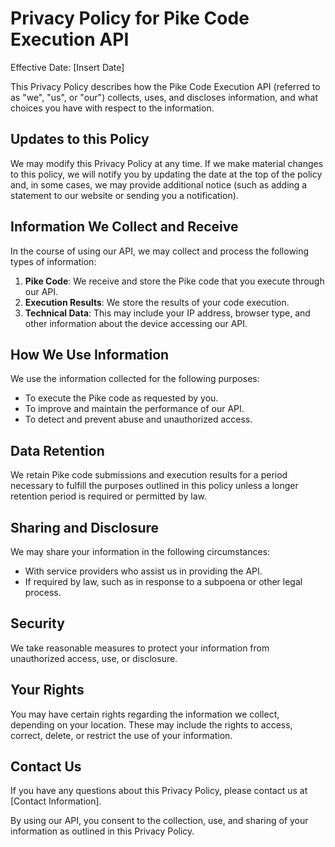 # Privacy Policy for Pike Code Execution API

Effective Date: [Insert Date]

This Privacy Policy describes how the Pike Code Execution API (referred to as "we", "us", or "our") collects, uses, and discloses information, and what choices you have with respect to the information.

## Updates to this Policy
We may modify this Privacy Policy at any time. If we make material changes to this policy, we will notify you by updating the date at the top of the policy and, in some cases, we may provide additional notice (such as adding a statement to our website or sending you a notification).

## Information We Collect and Receive
In the course of using our API, we may collect and process the following types of information:

1. **Pike Code**: We receive and store the Pike code that you execute through our API. 
2. **Execution Results**: We store the results of your code execution.
3. **Technical Data**: This may include your IP address, browser type, and other information about the device accessing our API.

## How We Use Information
We use the information collected for the following purposes:

- To execute the Pike code as requested by you.
- To improve and maintain the performance of our API.
- To detect and prevent abuse and unauthorized access.

## Data Retention
We retain Pike code submissions and execution results for a period necessary to fulfill the purposes outlined in this policy unless a longer retention period is required or permitted by law.

## Sharing and Disclosure
We may share your information in the following circumstances:

- With service providers who assist us in providing the API.
- If required by law, such as in response to a subpoena or other legal process.

## Security
We take reasonable measures to protect your information from unauthorized access, use, or disclosure.

## Your Rights
You may have certain rights regarding the information we collect, depending on your location. These may include the rights to access, correct, delete, or restrict the use of your information.

## Contact Us
If you have any questions about this Privacy Policy, please contact us at [Contact Information].

By using our API, you consent to the collection, use, and sharing of your information as outlined in this Privacy Policy.
